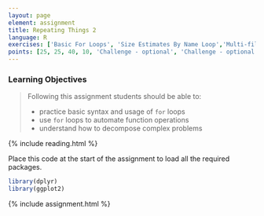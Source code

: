 ```yaml
---
layout: page
element: assignment
title: Repeating Things 2
language: R
exercises: ['Basic For Loops', 'Size Estimates By Name Loop','Multi-file Analysis', 'Check That Your Code Runs', 'DNA or RNA Iteration', 'Cocili Data Exploration', 'Length of Floods']
points: [25, 25, 40, 10, 'Challenge - optional', 'Challenge - optional', 'Challenge - optional']
---
```


### Learning Objectives

> Following this assignment students should be able to:
>
> - practice basic syntax and usage of `for` loops
> - use `for` loops to automate function operations 
> - understand how to decompose complex problems

{% include reading.html %}


Place this code at the start of the assignment to load all the required packages.

```r
library(dplyr)
library(ggplot2)
```

{% include assignment.html %}


